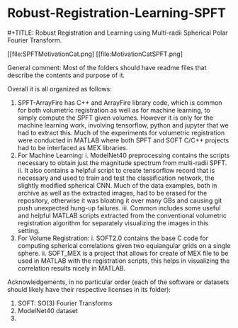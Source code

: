 # Robust-Registration-Learning-SPFT
#+TITLE: Robust Registration and Learning using Multi-radii Spherical Polar Fourier Transform.

[[file:SPFTMotivationCat.png]
[[file:MotivationCatSPFT.png]

General comment: Most of the folders should have readme files that describe the contents and purpose of it.

Overall it is all organized as follows:

1. SPFT-ArrayFire has C++ and ArrayFire library code, which is common for both volumetric registration as well as for machine learning, to simply compute the SPFT given volumes. However it is only for the machine learning work, involving tensorflow, python and jupyter   that we had to extract this. Much of the experiments for volumetric registration were conducted in MATLAB where both SPFT and SOFT C/C++ projects had to be interfaced as MEX libraries. 
2. For Machine Learning:
      i. ModelNet40 preprocessing contains the scripts necessary to obtain just the magnitude spectrum from multi-radii SPFT. 
      ii. It also contains a helpful script to create tensorflow record that is necessary and used to train and test the classification  network, the slightly modified spherical CNN. Much of the data examples, both in archive as well as the extracted images, had to be erased for the repository, otherwise it was bloating it over many GBs and causing git push unexpected hung-up failures. 
      iii. Common includes some useful and helpful MATLAB scripts extracted from the conventional volumetric registration algorithm for separately visualizing the images in this setting.
3. For Volume Registration:
      i. SOFT2.0 contains the base C code for computing spherical correlations given two equiangular grids on a single sphere.
      ii. SOFT_MEX is a project that allows for create of MEX file to be used in MATLAB with the registration scripts, this helps in visualizing the correlation results nicely in MATLAB.



Acknowledgements, in no particular order (each of the software or datasets should likely have their respective licenses in its folder):

1. SOFT: SO(3) Fourier Transforms
2. ModelNet40 dataset
3. 
